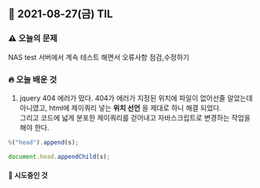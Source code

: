## 📆 2021-08-27(금) TIL


### ⚠️ 오늘의 문제 
NAS test 서버에서 계속 테스트 해면서 오류사항 점검,수정하기

### 🔥 오늘 배운 것  <br>
1. jquery 404 에러가 떴다. 404가 에러가 지정된 위치에 파일이 없어선줄 알았는데 아니였고,
html에 제이쿼리 넣는 **위치 선언** 을 제대로 하니 해결 되었다.  
그리고 코드에 넓게 분포한 제이쿼리를 걷어내고 자바스크립트로 변경하는 작업을 해야 한다.
```javascript
%("head").append(s);
```

```javascript
document.head.appendChild(s);
```

#### 🤷 시도중인 것   

